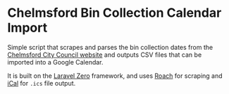# Chelmsford Bin Collection Calendar Import

Simple script that scrapes and parses the bin collection dates from the [Chelmsford City Council website](https://www.chelmsford.gov.uk/bins-and-recycling/check-your-collection-day/) and outputs CSV files that can be imported into a Google Calendar.

It is built on the [Laravel Zero](https://github.com/laravel-zero/laravel-zero) framework, and uses [Roach](https://github.com/roach-php/core) for scraping and [iCal](https://github.com/markuspoerschke/ical) for `.ics` file output.
